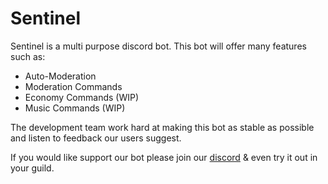 # Sentinel
Sentinel is a multi purpose discord bot. This bot will offer many features such as:
- Auto-Moderation
- Moderation Commands
- Economy Commands (WIP)
- Music Commands (WIP)

The development team work hard at making this bot as stable as possible and listen to feedback our users suggest.

If you would like support our bot please join our [discord](https://discord.gg/2qMmFKn "Sentinel Discord Server") & even try it out in your guild.
